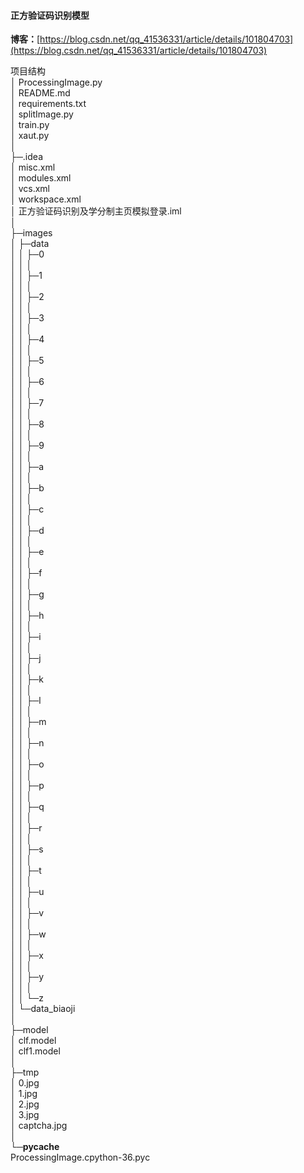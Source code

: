 #### 正方验证码识别模型
**博客：**[https://blog.csdn.net/qq_41536331/article/details/101804703](https://blog.csdn.net/qq_41536331/article/details/101804703)

项目结构   
│  ProcessingImage.py       
│  README.md    
│  requirements.txt     
│  splitImage.py        
│  train.py     
│  xaut.py      
│       
├─.idea         
│      misc.xml         
│      modules.xml              
│      vcs.xml    
│      workspace.xml    
│      正方验证码识别及学分制主页模拟登录.iml            
│               
├─images                
│  ├─data               
│  │  ├─0               
│  │  │                 
│  │  ├─1               
│  │  │                 
│  │  ├─2       
│  │  │         
│  │  ├─3       
│  │  │         
│  │  ├─4       
│  │  │         
│  │  ├─5       
│  │  │         
│  │  ├─6       
│  │  │         
│  │  ├─7       
│  │  │         
│  │  ├─8       
│  │  │         
│  │  ├─9       
│  │  │         
│  │  ├─a       
│  │  │         
│  │  ├─b       
│  │  │         
│  │  ├─c       
│  │  │         
│  │  ├─d       
│  │  │         
│  │  ├─e       
│  │  │         
│  │  ├─f       
│  │  │         
│  │  ├─g       
│  │  │         
│  │  ├─h       
│  │  │         
│  │  ├─i       
│  │  │         
│  │  ├─j       
│  │  │         
│  │  ├─k       
│  │  │         
│  │  ├─l       
│  │  │         
│  │  ├─m       
│  │  │         
│  │  ├─n       
│  │  │         
│  │  ├─o       
│  │  │         
│  │  ├─p       
│  │  │         
│  │  ├─q       
│  │  │         
│  │  ├─r       
│  │  │         
│  │  ├─s       
│  │  │         
│  │  ├─t       
│  │  │         
│  │  ├─u       
│  │  │         
│  │  ├─v       
│  │  │         
│  │  ├─w       
│  │  │         
│  │  ├─x       
│  │  │         
│  │  ├─y       
│  │  │         
│  │  └─z       
│  └─data_biaoji        
│               
├─model         
│      clf.model        
│      clf1.model       
│               
├─tmp           
│      0.jpg            
│      1.jpg            
│      2.jpg            
│      3.jpg            
│      captcha.jpg              
│               
└─__pycache__           
        ProcessingImage.cpython-36.pyc          
        

